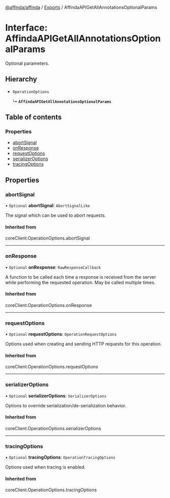 [@affinda/affinda](../README.md) / [Exports](../modules.md) / AffindaAPIGetAllAnnotationsOptionalParams

# Interface: AffindaAPIGetAllAnnotationsOptionalParams

Optional parameters.

## Hierarchy

- `OperationOptions`

  ↳ **`AffindaAPIGetAllAnnotationsOptionalParams`**

## Table of contents

### Properties

- [abortSignal](AffindaAPIGetAllAnnotationsOptionalParams.md#abortsignal)
- [onResponse](AffindaAPIGetAllAnnotationsOptionalParams.md#onresponse)
- [requestOptions](AffindaAPIGetAllAnnotationsOptionalParams.md#requestoptions)
- [serializerOptions](AffindaAPIGetAllAnnotationsOptionalParams.md#serializeroptions)
- [tracingOptions](AffindaAPIGetAllAnnotationsOptionalParams.md#tracingoptions)

## Properties

### abortSignal

• `Optional` **abortSignal**: `AbortSignalLike`

The signal which can be used to abort requests.

#### Inherited from

coreClient.OperationOptions.abortSignal

___

### onResponse

• `Optional` **onResponse**: `RawResponseCallback`

A function to be called each time a response is received from the server
while performing the requested operation.
May be called multiple times.

#### Inherited from

coreClient.OperationOptions.onResponse

___

### requestOptions

• `Optional` **requestOptions**: `OperationRequestOptions`

Options used when creating and sending HTTP requests for this operation.

#### Inherited from

coreClient.OperationOptions.requestOptions

___

### serializerOptions

• `Optional` **serializerOptions**: `SerializerOptions`

Options to override serialization/de-serialization behavior.

#### Inherited from

coreClient.OperationOptions.serializerOptions

___

### tracingOptions

• `Optional` **tracingOptions**: `OperationTracingOptions`

Options used when tracing is enabled.

#### Inherited from

coreClient.OperationOptions.tracingOptions
